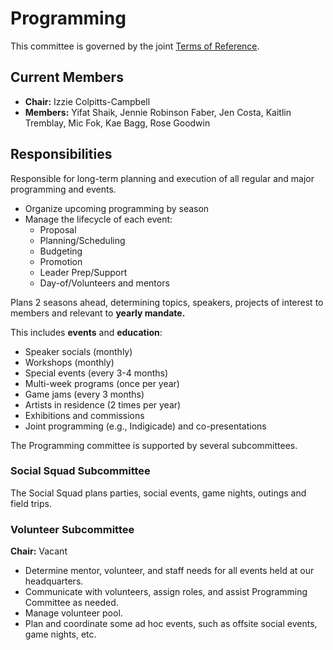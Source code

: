 # Programming

This committee is governed by the joint [Terms of Reference](/committees/terms-of-reference.md).

## Current Members

* **Chair:** Izzie Colpitts-Campbell
* **Members:** Yifat Shaik, Jennie Robinson Faber, Jen Costa, Kaitlin Tremblay, Mic Fok, Kae Bagg, Rose Goodwin

## Responsibilities

Responsible for long-term planning and execution of all regular and major 
programming and events.

- Organize upcoming programming by season
- Manage the lifecycle of each event:
	- Proposal
	- Planning/Scheduling
	- Budgeting
	- Promotion
	- Leader Prep/Support
	- Day-of/Volunteers and mentors
	
Plans 2 seasons ahead, determining topics, speakers, projects of interest to members and relevant to **yearly mandate.**

This includes **events** and **education**:

* Speaker socials (monthly)
* Workshops (monthly)
* Special events (every 3-4 months)
* Multi-week programs (once per year)
* Game jams (every 3 months)
* Artists in residence (2 times per year)
* Exhibitions and commissions
* Joint programming (e.g., Indigicade)
 and co-presentations

The Programming committee is supported by several subcommittees.

### Social Squad Subcommittee

The Social Squad plans parties, social events, game nights, outings and field trips.

### Volunteer Subcommittee

**Chair:** Vacant

* Determine mentor, volunteer, and staff needs for all events held at our
headquarters.
* Communicate with volunteers, assign roles, and assist Programming Committee as needed.
* Manage volunteer pool.
* Plan and coordinate some ad hoc events, such as offsite social events, game nights, etc.

